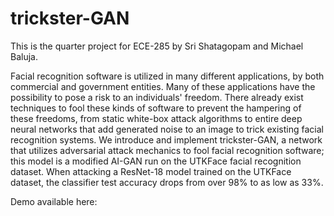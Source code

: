 # trickster-GAN

This is the quarter project for ECE-285 by Sri Shatagopam and Michael Baluja.

Facial recognition software is utilized in many different applications, by both commercial and government entities. Many of these applications have the possibility to pose a risk to an individuals' freedom.  There already exist techniques to fool these kinds of software to prevent the hampering of these freedoms, from static white-box attack algorithms to entire deep neural networks that add generated noise to an image to trick existing facial recognition systems. We introduce and implement trickster-GAN, a network that utilizes adversarial attack mechanics to fool facial recognition software; this model is a modified AI-GAN run on the UTKFace facial recognition dataset. When attacking a ResNet-18 model trained on the UTKFace dataset, the classifier test accuracy drops from over 98\% to as low as 33\%.

Demo available here: 
